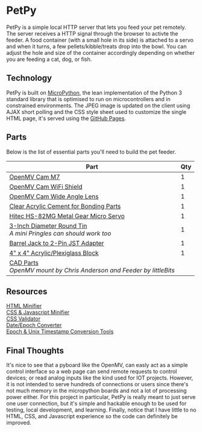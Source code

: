 # PetPy
PetPy is a simple local HTTP server that lets you feed your pet remotely. The server receives a HTTP signal through the browser to activte the feeder. A food container (with a small hole in its side) is attached to a servo and when it turns, a few pellets/kibble/treats drop into the bowl. You can adjust the hole and size of the container accordingly depending on whether you are feeding a cat, dog, or fish.

## Technology
PetPy is built on [MicroPython](http://micropython.org), the lean implementation of the Python 3 standard library that is optimised to run on microcontrollers and in constrained environments. The JPEG image is updated on the client using AJAX short polling and the CSS style sheet used to customize the single HTML page, it's served using the [GitHub Pages](https://pages.github.com/).

## Parts

Below is the list of essential parts you'll need to build the pet feeder.

Part             | Qty 
---------------- | ----
[OpenMV Cam M7](http://openmv.io/products/openmv-cam-m7)<br /> | 1 
[OpenMV Cam WiFi Shield](http://openmv.io/products/wifi-shield "OpenMV Cam WiFi Shield")<br /> | 1 
[OpenMV Cam Wide Angle Lens](http://openmv.io/products/ultra-wide-angle-lens "OpenMV Cam Wide Angle Lens")<br /> | 1 
[Clear Acrylic Cement for Bonding Parts](https://www.amazon.com/Glarks-280-Pieces-Phillips-Stainless-Assortment/dp/B01G0KRGXC "Clear Acrylic Cement")<br /> | 1 
[Hitec HS-82MG Metal Gear Micro Servo](https://www.amazon.com/gp/product/B0012YXRJE/ref=ox_sc_act_title_1?smid=A20WEVHROQQX12&psc=1 "HS-82MG Servo")<br /> | 1 
[3-Inch Diameter Round Tin](https://www.amazon.com/gp/product/B01NCWUE6Y/ref=ox_sc_act_title_1?smid=AZA0I12YMQNES&psc=1 "Round Tin")<br /> *A mini Pringles can should work too* | 1 
[Barrel Jack to 2-Pin JST Adapter](https://www.frys.com/product/7726848 "Adapter")<br /> | 1 
[4" x 4" Acrylic/Plexiglass Block](https://www.ebay.com/itm/292072330728 "Base")<br /> | 1 
[CAD Parts](stl/ "STL files")<br />*OpenMV mount by Chris Anderson and Feeder by littleBits* |

## Resources
[HTML Minifier](https://kangax.github.io/html-minifier/ "Minifier")<br />
[CSS & Javascript Minifier](http://cnvyr.io/online "css/javascript minifier")<br />
[CSS Validator](http://jigsaw.w3.org/css-validator/#validate_by_input "Validator")<br />
[Date/Epoch Converter](http://www.esqsoft.com/javascript_examples/date-to-epoch.htm "Converter")<br />
[Epoch & Unix Timestamp Conversion Tools](https://www.epochconverter.com/ "Converter 2")<br />

## Final Thoughts
It's nice to see that a pyboard like the OpenMV, can easly act as a simple control interface so a web page can send remote requests to control devices; or read analog inputs like the kind used for IOT projects. However, it is not intended to serve hundreds of connections or users since there's not much memory in the micropython boards and not a lot of processing power either. For this project in particular, PetPy is really meant to just serve one user connection, but it's simple and hackable enough to be used for testing, local development, and learning. Finally, notice that I have little to no HTML, CSS, and Javascript experience so the code can definitely be improved.